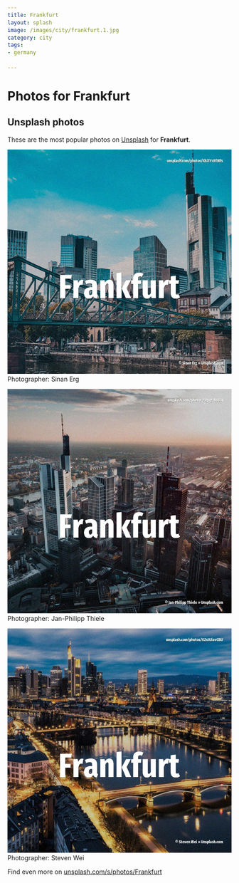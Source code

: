 ```yaml
---
title: Frankfurt
layout: splash
image: /images/city/frankfurt.1.jpg
category: city
tags:
- germany

---
```

# Photos for Frankfurt
 
## Unsplash photos
These are the most popular photos on [Unsplash](https://unsplash.com) for **Frankfurt**.
 
![Frankfurt](/images/city/frankfurt.1.jpg)
Photographer:  Sinan Erg
 
![Frankfurt](/images/city/frankfurt.2.jpg)
Photographer:  Jan-Philipp Thiele
 
![Frankfurt](/images/city/frankfurt.3.jpg)
Photographer:  Steven Wei
 
Find even more on [unsplash.com/s/photos/Frankfurt](https://unsplash.com/s/photos/Frankfurt)
 
